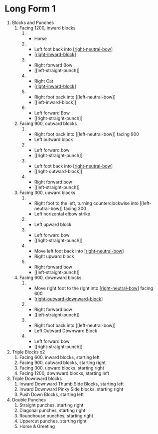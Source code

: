# Long Form 1

1. Blocks and Punches
   1. Facing 1200, inward blocks
      1. - Horse
      2. - Left foot back into [[right-neutral-bow]]
         - [[right-inward-block]]
      3. - Right forward Bow
         - [[left-straight-punch]]
      4. - Right Cat
         - [[right-inward-block]]
      5. - Right foot back into [[left-neutral-bow]]
         - [[left-inward-block]]
      6. - Left forward Bow
         - [[right-straight-punch]]
   1. Facing 900, outward blocks
      1. - Right foot back into [[left-neutral-bow]] facing 900
         - Left outward block
      2. - Left forward bow
         - [[right-straight-punch]]
      3. - Left foot back into [[right-neutral-bow]]
         - [[right-outward-block]]
      4. - Right forward bow
         - [[left-straight-punch]]
   1. Facing 300, upward blocks
      1. - Right foot to the left, turning counterclockwise into [[left-neutral-bow]] facing 300
         - Left horizontal elbow strike
      2. - Left upward block
      3. - Left forward bow
         - [[right-straight-punch]]
      4. - Move left foot back into [[right-neutral-bow]]
         - Right upward block
      5. - Right forward bow
         - [[left-straight-punch]]
   1. Facing 600, downward blocks
      1. - Move right foot to the right into [[right-neutral-bow]] facing 600
         - [[right-outward-downward-block]]
      2. - Right forward bow
         - [[left-straight-punch]]
      3. - Right foot back into [[left-neutral-bow]]
         - Left Outward Downward Block
      4. - Left forward bow
         - [[right-straight-punch]]
2. Triple Blocks x2
   1. Facing 600, inward blocks, starting left
   2. Facing 900, outward blocks, starting right
   3. Facing 300, upward blocks, starting right
   4. Facing 1200, downward blocks, starting left
3. Triple Downward blocks
   1. Inward Downward Thumb Side Blocks, starting left
   2. Inward Downward Pinky Side blocks, starting right
   3. Push Down Blocks, starting left
4. Double Punches
   1. Straight punches, starting right
   2. Diagonal punches, starting right
   3. Roundhouse punches, starting right
   4. Uppercut punches, starting right
   5. Horse & Greeting

[//begin]: # "Autogenerated link references for markdown compatibility"
[right-neutral-bow]: ../single-techniques/right-neutral-bow.md "Right Neutral Bow"
[right-inward-block]: ../single-techniques/right-inward-block.md "Right Inward Block"
[hobbies.karate.kenpo.single-techniques.straight-punch.left]: ../single-techniques/hobbies.karate.kenpo.single-techniques.straight-punch.left.md "Left Straight Punch"
[hobbies.karate.kenpo.single-techniques.neutral-bow.left]: ../single-techniques/hobbies.karate.kenpo.single-techniques.neutral-bow.left.md "Left Neutral Bow"
[hobbies.karate.kenpo.single-techniques.inward-block.left]: ../single-techniques/hobbies.karate.kenpo.single-techniques.inward-block.left.md "Left Inward Block"
[hobbies.karate.kenpo.single-techniques.straight-punch.right]: ../single-techniques/hobbies.karate.kenpo.single-techniques.straight-punch.right.md "Right Straight Punch"
[hobbies.karate.kenpo.single-techniques.right-outward-block]: ../single-techniques/hobbies.karate.kenpo.single-techniques.right-outward-block.md "Right Outward Block"
[right-outward-downward-block]: ../single-techniques/right-outward-downward-block.md "Right Outward Downward Block 🤛↘️"
[//end]: # "Autogenerated link references"

